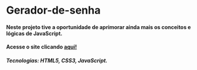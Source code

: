 # Gerador-de-senha

#### Neste projeto tive a oportunidade de aprimorar ainda mais os conceitos e lógicas de JavaScript.

#### Acesse o site clicando [aqui!](https://gerador-de-senha-7c95d7.netlify.app)

##### Tecnologias: HTML5, CSS3, JavaScript.

